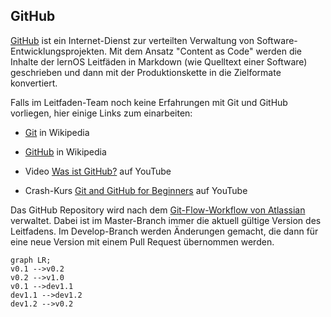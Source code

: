 ## GitHub

[GitHub](https://github.com) ist ein Internet-Dienst zur verteilten Verwaltung von Software-Entwicklungsprojekten. Mit dem Ansatz "Content as Code" werden die Inhalte der lernOS Leitfäden in Markdown (wie Quelltext einer Software) geschrieben und dann mit der Produktionskette in die Zielformate konvertiert.

Falls im Leitfaden-Team noch keine Erfahrungen mit Git und GitHub vorliegen, hier einige Links zum einarbeiten:

- [Git](https://de.wikipedia.org/wiki/Git) in Wikipedia

- [GitHub](https://de.wikipedia.org/wiki/GitHub) in Wikipedia

- Video [Was ist GitHub?](https://www.youtube.com/watch?v=3ZlpJHZBbi8) auf YouTube

- Crash-Kurs [Git and GitHub for Beginners](https://www.youtube.com/watch?v=RGOj5yH7evk) auf YouTube

Das GitHub Repository wird nach dem [Git-Flow-Workflow von Atlassian](https://www.atlassian.com/de/git/tutorials/comparing-workflows/gitflow-workflow) verwaltet. Dabei ist im Master-Branch immer die aktuell gültige Version des Leitfadens. Im Develop-Branch werden Änderungen gemacht, die dann für eine neue Version mit einem Pull Request übernommen werden.

```mermaid
graph LR;
v0.1 -->v0.2
v0.2 -->v1.0
v0.1 -->dev1.1
dev1.1 -->dev1.2
dev1.2 -->v0.2
```
